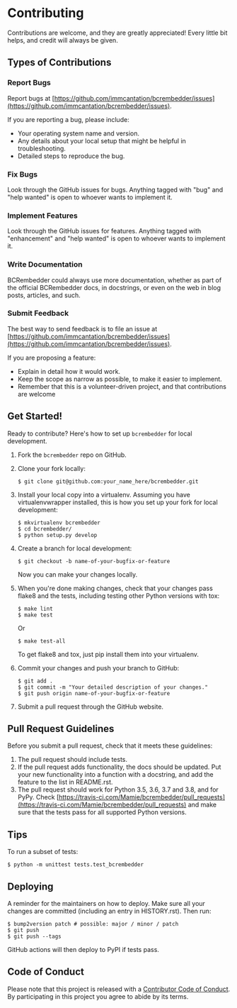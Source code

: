 # Contributing

Contributions are welcome, and they are greatly appreciated! Every little bit helps, and credit will always be given.

## Types of Contributions

### Report Bugs

Report bugs at [https://github.com/immcantation/bcrembedder/issues](https://github.com/immcantation/bcrembedder/issues).

If you are reporting a bug, please include:

- Your operating system name and version.
- Any details about your local setup that might be helpful in troubleshooting.
- Detailed steps to reproduce the bug.

### Fix Bugs

Look through the GitHub issues for bugs. Anything tagged with "bug" and "help wanted" is open to whoever wants to implement it.

### Implement Features

Look through the GitHub issues for features. Anything tagged with "enhancement" and "help wanted" is open to whoever wants to implement it.

### Write Documentation

BCRembedder could always use more documentation, whether as part of the official BCRembedder docs, in docstrings, or even on the web in blog posts, articles, and such.

### Submit Feedback

The best way to send feedback is to file an issue at [https://github.com/immcantation/bcrembedder/issues](https://github.com/immcantation/bcrembedder/issues).

If you are proposing a feature:

- Explain in detail how it would work.
- Keep the scope as narrow as possible, to make it easier to implement.
- Remember that this is a volunteer-driven project, and that contributions are welcome

## Get Started!

Ready to contribute? Here's how to set up `bcrembedder` for local development.

1. Fork the `bcrembedder` repo on GitHub.
2. Clone your fork locally:

    ```
    $ git clone git@github.com:your_name_here/bcrembedder.git
    ```

3. Install your local copy into a virtualenv. Assuming you have virtualenvwrapper installed, this is how you set up your fork for local development:

    ```
    $ mkvirtualenv bcrembedder
    $ cd bcrembedder/
    $ python setup.py develop
    ```

4. Create a branch for local development:

    ```
    $ git checkout -b name-of-your-bugfix-or-feature
    ```

   Now you can make your changes locally.

5. When you're done making changes, check that your changes pass flake8 and the tests, including testing other Python versions with tox:

    ```
    $ make lint
    $ make test
    ```

    Or

    ```
    $ make test-all
    ```

   To get flake8 and tox, just pip install them into your virtualenv.
6. Commit your changes and push your branch to GitHub:
    ```
    $ git add .
    $ git commit -m "Your detailed description of your changes."
    $ git push origin name-of-your-bugfix-or-feature
    ```
7. Submit a pull request through the GitHub website.

## Pull Request Guidelines

Before you submit a pull request, check that it meets these guidelines:
1. The pull request should include tests.
2. If the pull request adds functionality, the docs should be updated. Put your new functionality into a function with a docstring, and add the feature to the list in README.rst.
3. The pull request should work for Python 3.5, 3.6, 3.7 and 3.8, and for PyPy. Check [https://travis-ci.com/Mamie/bcrembedder/pull_requests](https://travis-ci.com/Mamie/bcrembedder/pull_requests) and make sure that the tests pass for all supported Python versions.

## Tips

To run a subset of tests:

```
$ python -m unittest tests.test_bcrembedder
```

## Deploying

A reminder for the maintainers on how to deploy.
Make sure all your changes are committed (including an entry in HISTORY.rst).
Then run:

```
$ bump2version patch # possible: major / minor / patch
$ git push
$ git push --tags
```

GitHub actions will then deploy to PyPI if tests pass.

## Code of Conduct

Please note that this project is released with a [Contributor Code of Conduct](CODE_OF_CONDUCT.md).
By participating in this project you agree to abide by its terms.
